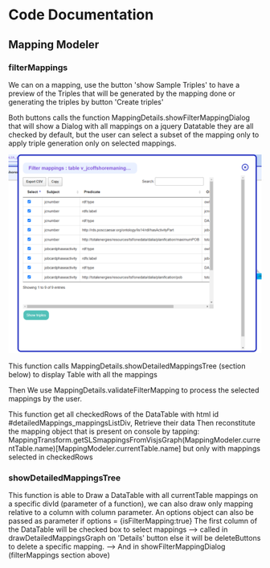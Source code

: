 # Code Documentation

## Mapping Modeler

### filterMappings



We can on a mapping, use the button 'show Sample Triples' to have a preview of the Triples that will be generated by the mapping done or generating the triples by button 'Create triples'

Both buttons calls the function MappingDetails.showFilterMappingDialog that will show a Dialog with all mappings on a jquery Datatable they are all checked by default, but the user can select a subset of the mapping only to apply triple generation only on selected mappings.

![alt text](image.png)

This function calls MappingDetails.showDetailedMappingsTree (section below) to display Table with all the mappings 

Then We use MappingDetails.validateFilterMapping to process the selected mappings by the user.

This function get all checkedRows of the DataTable with html id #detailedMappings_mappingsListDiv,
Retrieve their data 
Then reconstitute the mapping object that is present on console by tapping:
MappingTransform.getSLSmappingsFromVisjsGraph(MappingModeler.currentTable.name)[MappingModeler.currentTable.name]
but only with mappings selected in checkedRows

### showDetailedMappingsTree 

This function is able to Draw a DataTable with all currentTable mappings on a specific divId (parameter of a function),
we can also draw only mapping relative to a column with column parameter.
An options object can also be passed as parameter 
if options = {isFilterMapping:true}
The first column of the DataTable will be checked box to select mappings --> called in drawDetailedMappingsGraph on 'Details' button
else it will be deleteButtons to delete a specific mapping. --> And in showFilterMappingDialog (filterMappings section above)



